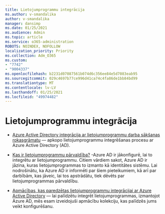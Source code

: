 ```yaml
---
title: Lietojumprogrammu integrācija
ms.author: v-smandalika
author: v-smandalika
manager: dansimp
ms.date: 01/25/2021
ms.audience: Admin
ms.topic: article
ms.service: o365-administration
ROBOTS: NOINDEX, NOFOLLOW
localization_priority: Priority
ms.collection: Adm_O365
ms.custom:
- "7742"
- "9004337"
ms.openlocfilehash: b2231d07087561b074d6c356ee84e5d7083eab95
ms.sourcegitcommit: 029c4697b77ce996d41ca74c4fa86de1bb84bd99
ms.translationtype: MT
ms.contentlocale: lv-LV
ms.lasthandoff: 01/25/2021
ms.locfileid: "49974482"
---
```

# <a name="application--integration"></a>Lietojumprogrammu integrācija

- [Azure Active Directory integrācija ar lietojumprogrammu darba sākšanas rokasgrāmatu](https://docs.microsoft.com/azure/active-directory/manage-apps/plan-an-application-integration)  — apkopo lietojumprogrammu integrēšanas procesu ar Azure Active Directory (AD).

- [Kas ir lietojumprogrammu pārvaldība?](https://docs.microsoft.com/azure/active-directory/manage-apps/what-is-application-management)  -Azure AD ir jākonfigurē, lai to integrētu ar lietojumprogrammu. Citiem vārdiem sakot, Azure AD ir jāzina, kuras lietojumprogrammas to izmanto kā identitātes sistēmu. Lai nodrošinātu, ka Azure AD ir informēti par šiem pieteikumiem, kā arī par darbībām, kas jāveic, lai tos apstrādātu, tiek dēvēts par lietojumprogrammas pārvaldību.

- [Apmācības, kas paredzētas lietojumprogrammu integrācijai ar Azure Active Directory](https://docs.microsoft.com/azure/active-directory/saas-apps/tutorial-list)  — lai palīdzētu integrēt lietojumprogrammas, izmantojot Azure AD, mēs esam izveidojuši apmācību kolekciju, kas palīdzēs jums veikt konfigurēšanu.

